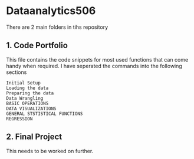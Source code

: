 # Dataanalytics506
There are 2 main folders in tihs repository
## 1. Code Portfolio 
This file contains the code snippets for most used functions that can come handy when required.
  I have seperated the commands into the following sections
  
    Initial Setup
    Loading the data
    Preparing the data
    Data Wrangling
    BASIC OPERATIONS
    DATA VISUALIZATIONS
    GENERAL STSTISTICAL FUNCTIONS
    REGRESSION
    
## 2. Final Project
This needs to be worked on further.
